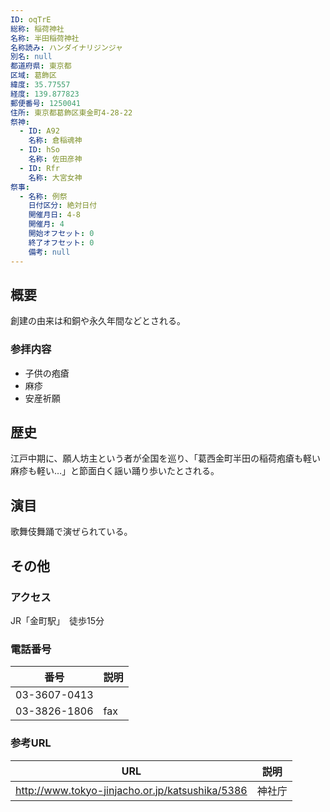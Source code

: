 ```yaml
---
ID: oqTrE
総称: 稲荷神社
名称: 半田稲荷神社
名称読み: ハンダイナリジンジャ
別名: null
都道府県: 東京都
区域: 葛飾区
緯度: 35.77557
経度: 139.877823
郵便番号: 1250041
住所: 東京都葛飾区東金町4-28-22
祭神:
  - ID: A92
    名称: 倉稲魂神
  - ID: hSo
    名称: 佐田彦神
  - ID: Rfr
    名称: 大宮女神
祭事:
  - 名称: 例祭
    日付区分: 絶対日付
    開催月日: 4-8
    開催月: 4
    開始オフセット: 0
    終了オフセット: 0
    備考: null
---
```


## 概要

創建の由来は和銅や永久年間などとされる。

### 参拝内容

- 子供の疱瘡
- 麻疹
- 安産祈願

## 歴史

江戸中期に、願人坊主という者が全国を巡り、「葛西金町半田の稲荷疱瘡も軽い麻疹も軽い…」と節面白く謡い踊り歩いたとされる。

## 演目

歌舞伎舞踊で演ぜられている。

## その他

### アクセス

JR「金町駅」　徒歩15分

### 電話番号

| 番号         | 説明 |
| ------------ | ---- |
| 03-3607-0413 |      |
| 03-3826-1806 | fax  |

### 参考URL

| URL                                             | 説明   |
| ----------------------------------------------- | ------ |
| http://www.tokyo-jinjacho.or.jp/katsushika/5386 | 神社庁 |
